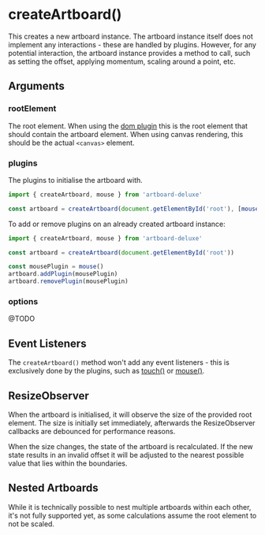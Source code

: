 # createArtboard()

This creates a new artboard instance. The artboard instance itself does not
implement any interactions - these are handled by plugins. However, for any
potential interaction, the artboard instance provides a method to call, such as
setting the offset, applying momentum, scaling around a point, etc.

## Arguments

### rootElement

The root element. When using the [dom plugin](/plugins/dom) this is the root
element that should contain the artboard element. When using canvas rendering,
this should be the actual `<canvas>` element.

### plugins

The plugins to initialise the artboard with.

```typescript
import { createArtboard, mouse } from 'artboard-deluxe'

const artboard = createArtboard(document.getElementById('root'), [mouse()])
```

To add or remove plugins on an already created artboard instance:

```typescript
import { createArtboard, mouse } from 'artboard-deluxe'

const artboard = createArtboard(document.getElementById('root'))

const mousePlugin = mouse()
artboard.addPlugin(mousePlugin)
artboard.removePlugin(mousePlugin)
```

### options

@TODO

## Event Listeners

The `createArtboard()` method won't add any event listeners - this is
exclusively done by the plugins, such as [touch()](/plugins/touch) or
[mouse()](/plugins/mouse).

## ResizeObserver

When the artboard is initialised, it will observe the size of the provided root
element. The size is initially set immediately, afterwards the ResizeObserver
callbacks are debounced for performance reasons.

When the size changes, the state of the artboard is recalculated. If the new
state results in an invalid offset it will be adjusted to the nearest possible
value that lies within the boundaries.

## Nested Artboards

While it is technically possible to nest multiple artboards within each other,
it's not fully supported yet, as some calculations assume the root element to
not be scaled.
